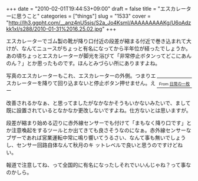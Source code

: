 +++
date = "2010-02-01T19:44:53+09:00"
draft = false
title = "エスカレーターに思うこと"
categories = ["things"]
slug = "1533"
cover = "http://lh3.ggpht.com/__anz4nU5sjs/S2a_Jo4KsmI/AAAAAAAAAKg/U6oAdzkk1xI/s288/2010-01-31%2016.25.02.jpg"
+++

エスカレーターでゴム製の靴が降り口付近の段差が縮まる付近で巻き込まれて大けが、なんてニュースがちょっと有名になってから半年位が経ったでしょうか。
あの頃ちょっとエスカレーターが脚光を浴びて「非常停止ボタンってどこにあんのん？」とか思ったものです。ほんとみづらい所にありますよね。
<table style="width: auto;" align="right">
<tbody>
<tr>
<td><a href="http://picasaweb.google.com/lh/photo/9om1o3hoDckYUGezO1rCpw?feat=embedwebsite"><img src="http://lh3.ggpht.com/__anz4nU5sjs/S2a_Jo4KsmI/AAAAAAAAAKg/U6oAdzkk1xI/s288/2010-01-31%2016.25.02.jpg" alt="" /></a></td>
</tr>
<tr>
<td style="font-family: arial,sans-serif; font-size: 11px; text-align: right;">From <a href="http://picasaweb.google.com/keruru/SEkNKJ?feat=embedwebsite">日常の一枚</a></td>
</tr>
</tbody>
</table>
写真のエスカレーターもこれ、エスカレーターの外側。つまりエスカレーターを降りて回り込まないと停止ボタン押せません。えー

改善されるかなぁ、と思ってましたがなかなかそうもいかないみたいで、まして既に設置されているとなかなか更改しないですよね。仕方ないとは思いますが。

段差が縮まり始める辺りに赤外線センサーでも付けて「まもなく降り口です」とか注意喚起をするツールとか出てきても良さそうなのになぁ。赤外線センサーなブザーであれば営業運転中常に鳴り響いてうるさい、なんて事も無いでしょうし、センサー回路自体なんて秋月のキ
ットレベルで良いと思うのですけどねい。

報道で注意してね、って全国的に有名になったしそれでいいんじゃね？って事なのかしら。
